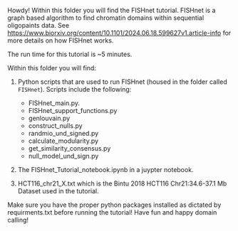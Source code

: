 Howdy! Within this folder you will find the FISHnet tutorial. FISHnet is a graph based algorithm to find chromatin domains within sequential oligopaints data. See https://www.biorxiv.org/content/10.1101/2024.06.18.599627v1.article-info for more details on how FISHnet works. 

The run time for this tutorial is ~5 minutes. 

Within this folder you will find:


1) Python scripts that are used to run FISHnet (housed in the folder called `FISHnet`). Scripts include the following:   
    - FISHnet_main.py.
    - FISHnet_support_functions.py
    - genlouvain.py
    - construct_nulls.py
    - randmio_und_signed.py
    - calculate_modularity.py
    - get_similarity_consensus.py
    - null_model_und_sign.py

2) The FISHnet_Tutorial_notebook.ipynb in a juypter notebook.

3) HCT116_chr21_X.txt which is the Bintu 2018 HCT116 Chr21:34.6-37.1 Mb Dataset used in the tutorial.


Make sure you have the proper python packages installed as dictated by requirments.txt before running the tutorial! Have fun and happy domain calling!
